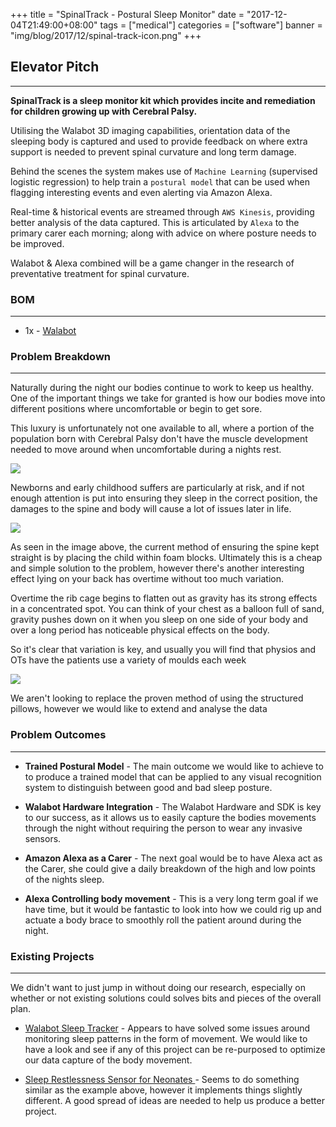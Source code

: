 +++
title = "SpinalTrack - Postural Sleep Monitor"
date = "2017-12-04T21:49:00+08:00"
tags = ["medical"]
categories = ["software"]
banner = "img/blog/2017/12/spinal-track-icon.png"
+++

## Elevator Pitch
---

**SpinalTrack is a sleep monitor kit which provides incite and remediation for children growing up with Cerebral Palsy.**

Utilising the Walabot 3D imaging capabilities, orientation data of the sleeping body is captured and used to provide feedback on where extra support is needed to prevent spinal curvature and long term damage.

Behind the scenes the system makes use of `Machine Learning` (supervised logistic regression) to help train a `postural model` that can be used when flagging interesting events and even alerting via Amazon Alexa.

Real-time & historical events are streamed through `AWS Kinesis`, providing better analysis of the data captured. This is articulated by `Alexa` to the primary carer each morning; along with advice on where posture needs to be improved.

Walabot & Alexa combined will be a game changer in the research of preventative treatment for spinal curvature.

### BOM
---

* 1x - [Walabot](https://walabot.com)

### Problem Breakdown
---

Naturally during the night our bodies continue to work to keep us healthy. One of the important things we take for granted is how our bodies move into different positions where uncomfortable or begin to get sore.

This luxury is unfortunately not one available to all, where a portion of the population born with Cerebral Palsy don't have the muscle development needed to move around when uncomfortable during a nights rest.

<img class="img-responsive image-box-shadow" src="/img/blog/2017/12/curvature-of-spine-01.jpeg" />

Newborns and early childhood suffers are particularly at risk, and if not enough attention is put into ensuring they sleep in the correct position, the damages to the spine and body will cause a lot of issues later in life.

<img class="img-responsive image-box-shadow" src="/img/blog/2017/12/cerebral-palsy-sleep-position-01.jpg" />

As seen in the image above, the current method of ensuring the spine kept straight is by placing the child within foam blocks. Ultimately this is a cheap and simple solution to the problem, however there's another interesting effect lying on your back has overtime without too much variation.

Overtime the rib cage begins to flatten out as gravity has its strong effects in a concentrated spot. You can think of your chest as a balloon full of sand, gravity pushes down on it when you sleep on one side of your body and over a long period has noticeable physical effects on the body.

So it's clear that variation is key, and usually you will find that physios and OTs have the patients use a variety of moulds each week

<img class="img-responsive image-box-shadow" src="/img/blog/2017/12/cerebral-palsy-sleep-position-02.jpg" />

We aren't looking to replace the proven method of using the structured pillows, however we would like to extend and analyse the data

### Problem Outcomes
---

* **Trained Postural Model** - The main outcome we would like to achieve to to produce a trained model that can be applied to any visual recognition system to distinguish between good and bad sleep posture.

* **Walabot Hardware Integration** - The Walabot Hardware and SDK is key to our success, as it allows us to easily capture the bodies movements through the night without requiring the person to wear any invasive sensors.

* **Amazon Alexa as a Carer** - The next goal would be to have Alexa act as the Carer, she could give a daily breakdown of the high and low points of the nights sleep.

* **Alexa Controlling body movement** - This is a very long term goal if we have time, but it would be fantastic to look into how we could rig up and actuate a body brace to smoothly roll the patient around during the night.

### Existing Projects
---

We didn't want to just jump in without doing our research, especially on whether or not existing solutions could solves bits and pieces of the overall plan.

* [Walabot Sleep Tracker](https://www.hackster.io/kuzma/walabot-sleep-tracker-472740) - Appears to have solved some issues around monitoring sleep patterns in the form of movement. We would like to have a look and see if any of this project can be re-purposed to optimize our data capture of the body movement.

* [Sleep Restlessness Sensor for Neonates
](https://www.hackster.io/calvary-engineering-llc/sleep-restlessness-sensor-for-neonates-3750d9) - Seems to do something similar as the example above, however it implements things slightly different. A good spread of ideas are needed to help us produce a better project.